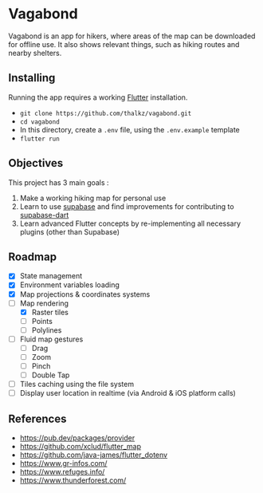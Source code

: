 # Vagabond

Vagabond is an app for hikers, where areas of the map can be downloaded for offline use. It also shows relevant things, such as hiking routes and nearby shelters.

## Installing

Running the app requires a working [Flutter](https://flutter.dev/) installation.

* `git clone https://github.com/thalkz/vagabond.git`
* `cd vagabond`
* In this directory, create a `.env` file, using the `.env.example` template
* `flutter run`

## Objectives

This project has 3 main goals :

1. Make a working hiking map for personal use
2. Learn to use [supabase](https://supabase.io/) and find improvements for contributing to [supabase-dart](https://github.com/supabase/supabase-dart)
3. Learn advanced Flutter concepts by re-implementing all necessary plugins (other than Supabase)

## Roadmap

* [x] State management
* [x] Environment variables loading
* [x] Map projections & coordinates systems
* [ ] Map rendering
    - [x] Raster tiles
    - [ ] Points
    - [ ] Polylines
* [ ] Fluid map gestures
    - [ ] Drag
    - [ ] Zoom
    - [ ] Pinch
    - [ ] Double Tap
* [ ] Tiles caching using the file system
* [ ] Display user location in realtime (via Android & iOS platform calls)

## References

- https://pub.dev/packages/provider
- https://github.com/xclud/flutter_map
- https://github.com/java-james/flutter_dotenv
- https://www.gr-infos.com/
- https://www.refuges.info/
- https://www.thunderforest.com/